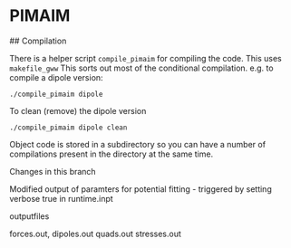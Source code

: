 # PIMAIM

## Compilation

There is a helper script `compile_pimaim` for compiling the code. This uses `makefile_gww`
This sorts out most of the conditional compilation.
e.g. to compile a dipole version:
```
./compile_pimaim dipole
```
To clean (remove) the dipole version
```
./compile_pimaim dipole clean
```
Object code is stored in a subdirectory so you can have a number of compilations present in the directory at the same time.



Changes in this branch

Modified output of paramters for potential fitting - triggered by setting verbose true in runtime.inpt 

outputfiles 

forces.out, dipoles.out quads.out stresses.out 

